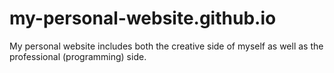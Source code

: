 # my-personal-website.github.io
My personal website includes both the creative side of myself as well as the professional (programming) side.
